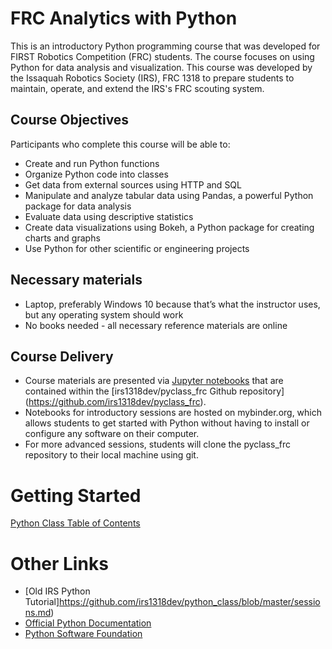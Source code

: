 # FRC Analytics with Python
This is an introductory Python programming course that was developed for
FIRST Robotics Competition (FRC) students. The course focuses on using
Python for data analysis and visualization. This course was developed by
the Issaquah Robotics Society (IRS), FRC 1318 to prepare students to
maintain, operate, and extend the IRS's FRC scouting system.

## Course Objectives
Participants who complete this course will be able to:
* Create and run Python functions
* Organize Python code into classes
* Get data from external sources using HTTP and SQL
* Manipulate and analyze tabular data using Pandas, a powerful Python
  package for data analysis
* Evaluate data using descriptive statistics
* Create data visualizations using Bokeh, a Python package for creating
  charts and graphs
* Use Python for other scientific or engineering projects

## Necessary materials
* Laptop, preferably Windows 10 because that’s what the instructor uses,
  but any operating system should work
* No books needed - all necessary reference materials are online

## Course Delivery
* Course materials are presented via [Jupyter
  notebooks](http://jupyter.org) that are contained within the
  [irs1318dev/pyclass_frc Github repository]
  (https://github.com/irs1318dev/pyclass_frc).
* Notebooks for introductory sessions are hosted on mybinder.org, which
  allows students to get started with Python without having to install
  or configure any software on their computer.
* For more advanced sessions, students will clone the pyclass_frc
  repository to their local machine using git.

# Getting Started
[Python Class Table of Contents](https://colab.research.google.com/github/irs1318dev/pyclass_frc/blob/master/index.ipynb)

# Other Links
* [Old IRS Python Tutorial]https://github.com/irs1318dev/python_class/blob/master/sessions.md)
* [Official Python Documentation](https://docs.python.org/3/index.html)
* [Python Software Foundation](https://www.python.org/)


